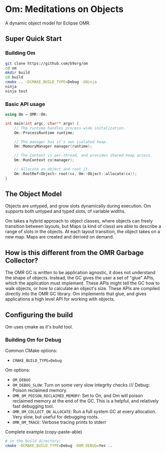 # Om: Meditations on Objects

A dynamic object model for Eclipse OMR.

## Super Quick Start

### Building Om

```sh
git clone https://github.com/b9org/om
cd om
mkdir build
cd build
cmake .. -DCMAKE_BUILD_TYPE=Debug -GNinja
ninja
ninja test
```

### Basic API usage

```c++
using Om = OMR::Om;

int main(int argc, char** argv) {
	// The runtime handles process-wide initalization.
	Om::ProcessRuntime runtime;

	// The manager has it's own isolated heap.
	Om::MemoryManager manager(runtime);

	// The Context is per-thread, and provides shared heap access.
	Om::RunContext cx(manager);

	// Allocate an object and root it.
	Om::RootRef<Object> root(cx, Om::Object::allocate(cx));
}
```

## The Object Model

Objects are untyped, and grow slots dynamically during execution. Om supports
both untyped and typed slots, of variable widths.

Om takes a hybrid approach to object classes, where objects can freely
transition between layouts, but Maps (a kind of class) are able to describe a
range of slots in the objects. At each layout transition, the object takes on
a new map. Maps are created and derived on demand.

## How is this different from the OMR Garbage Collector?

The OMR GC is written to be application agnostic, it does not understand the
shape of objects. Instead, the GC gives the user a set of "glue" APIs, which
the application must implement. These APIs might tell the GC how to walk
objects, or how to calculate an object's size. These APIs are compiled
directly into the OMR GC library. Om implements that glue, and gives
applications a high level API for working with objects.

## Configuring the build

Om uses cmake as it's build tool.

### Building Om for Debug

Common CMake options:
* `CMAKE_BUILD_TYPE=Debug`

Om options:
* `OM_DEBUG`
* `OM_DEBUG_SLOW`: Turn on some very slow integrity checks
/// Debug: Poison reclaimed memory.
* `OMR_OM_POISON_RECLAIMED_MEMORY`: Set to On, and Om will poison reclaimed
  memory at the end of the GC. This is a helpful, and relatively fast debugging
  tool.
* `OMR_OM_COLLECT_ON_ALLOCATE`: Run a full system GC at every allocation. Very
  slow, but useful for debugging roots.
* `OMR_OM_TRACE`: Verbose tracing prints to stderr

Complete example (copy-paste-able)

```sh
# in the build directory:
cmake -DCMAKE_BUILD_TYPE=Debug -DOM_DEBUG=Yes ..
```
